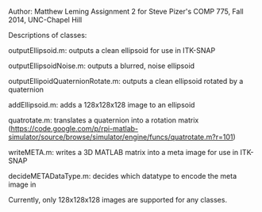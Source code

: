 Author: Matthew Leming
Assignment 2 for Steve Pizer's COMP 775, Fall 2014, UNC-Chapel Hill

Descriptions of classes:

outputEllipsoid.m: outputs a clean ellipsoid for use in ITK-SNAP

outputEllipsoidNoise.m: outputs a blurred, noise ellipsoid

outputEllipoidQuaternionRotate.m: outputs a clean ellipsoid rotated by a quaternion

addEllipsoid.m: adds a 128x128x128 image to an ellipsoid

quatrotate.m: translates a quaternion into a rotation matrix (https://code.google.com/p/rpi-matlab-simulator/source/browse/simulator/engine/funcs/quatrotate.m?r=101)

writeMETA.m: writes a 3D MATLAB matrix into a meta image for use in ITK-SNAP

decideMETADataType.m: decides which datatype to encode the meta image in



Currently, only 128x128x128 images are supported for any classes.
